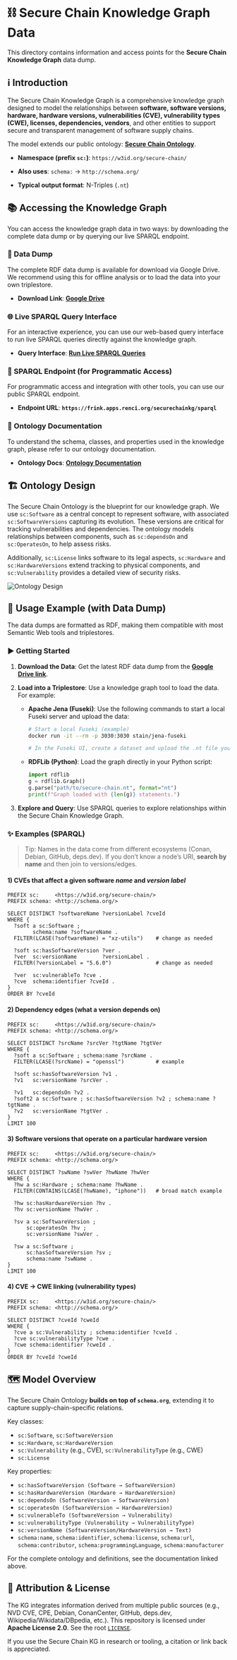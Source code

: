 # ⛓️ Secure Chain Knowledge Graph Data

This directory contains information and access points for the **Secure Chain Knowledge Graph** data dump.

## ℹ️ Introduction

The Secure Chain Knowledge Graph is a comprehensive knowledge graph designed to model the relationships between **software, software versions, hardware, hardware versions, vulnerabilities (CVE), vulnerability types (CWE), licenses, dependencies, vendors**, and other entities to support secure and transparent management of software supply chains.

The model extends our public ontology: **[Secure Chain Ontology](https://purdue-hcss.github.io/secure-chain-ontology/)**.

  * **Namespace (prefix `sc:`)**: `https://w3id.org/secure-chain/`

  * **Also uses**: `schema:` → `http://schema.org/`

  * **Typical output format**: N-Triples (`.nt`)

## 📚 Accessing the Knowledge Graph

You can access the knowledge graph data in two ways: by downloading the complete data dump or by querying our live SPARQL endpoint.

### 💾 Data Dump

The complete RDF data dump is available for download via Google Drive. We recommend using this for offline analysis or to load the data into your own triplestore.

  * **Download Link**: **[Google Drive](https://drive.google.com/file/d/1SJP6KtGNvhcxdFFOi1c3st28bDLiPnA6/view?usp=drive_link)**

### 🌐 Live SPARQL Query Interface

For an interactive experience, you can use our web-based query interface to run live SPARQL queries directly against the knowledge graph.

  * **Query Interface**: **[Run Live SPARQL Queries](https://frink.apps.renci.org/?query=PREFIX%20rdf%3A%20%3Chttp%3A%2F%2Fwww.w3.org%2F1999%2F02%2F22-rdf-syntax-ns%23%3E%0APREFIX%20rdfs%3A%20%3Chttp%3A%2F%2Fwww.w3.org%2F2000%2F01%2Frdf-schema%23%3E%0ASELECT%20*%20WHERE%20%7B%0A%20%20%3Fsub%20%3Fpred%20%3Fobj%20.%0A%7D%20LIMIT%2010&sources=%5B%22securechainkg%22%5D)**

### 🔌 SPARQL Endpoint (for Programmatic Access)

For programmatic access and integration with other tools, you can use our public SPARQL endpoint.

  * **Endpoint URL**: **`https://frink.apps.renci.org/securechainkg/sparql`**

### 📜 Ontology Documentation

To understand the schema, classes, and properties used in the knowledge graph, please refer to our ontology documentation.

  * **Ontology Docs**: **[Ontology Documentation](https://purdue-hcss.github.io/secure-chain-ontology/)**

## 🏗️ Ontology Design

The Secure Chain Ontology is the blueprint for our knowledge graph. We use `sc:Software` as a central concept to represent software, with associated `sc:SoftwareVersions` capturing its evolution. These versions are critical for tracking vulnerabilities and dependencies. The ontology models relationships between components, such as `sc:dependsOn` and `sc:OperatesOn`, to help assess risks.

Additionally, `sc:License` links software to its legal aspects, `sc:Hardware` and `sc:HardwareVersions` extend tracking to physical components, and `sc:Vulnerability` provides a detailed view of security risks.

![Ontology Design](https://purdue-hcss.github.io/nsf-software-supply-chain_security/images/image12.png)

## 🚀 Usage Example (with Data Dump)

The data dumps are formatted as RDF, making them compatible with most Semantic Web tools and triplestores.

### ▶️ Getting Started

1.  **Download the Data**: Get the latest RDF data dump from the **[Google Drive link](https://drive.google.com/file/d/1SJP6KtGNvhcxdFFOi1c3st28bDLiPnA6/view?usp=drive_link)**.

2.  **Load into a Triplestore**: Use a knowledge graph tool to load the data. For example:

      * **Apache Jena (Fuseki)**: Use the following commands to start a local Fuseki server and upload the data:
        ```bash
        # Start a local Fuseki (example)
        docker run -it --rm -p 3030:3030 stain/jena-fuseki

        # In the Fuseki UI, create a dataset and upload the .nt file you downloaded.
        ```
      * **RDFLib (Python)**: Load the graph directly in your Python script:
        ```python
        import rdflib
        g = rdflib.Graph()
        g.parse("path/to/secure-chain.nt", format="nt")
        print(f"Graph loaded with {len(g)} statements.")
        ```

3.  **Explore and Query**: Use SPARQL queries to explore relationships within the Secure Chain Knowledge Graph.

### ✨ Examples (SPARQL)

> Tip: Names in the data come from different ecosystems (Conan, Debian, GitHub, deps.dev). If you don’t know a node’s URI, **search by name** and then join to versions/edges.

#### 1) CVEs that affect a given software *name* and *version label*

```sparql
PREFIX sc:     <https://w3id.org/secure-chain/>
PREFIX schema: <http://schema.org/>

SELECT DISTINCT ?softwareName ?versionLabel ?cveId
WHERE {
  ?soft a sc:Software ;
        schema:name ?softwareName .
  FILTER(LCASE(?softwareName) = "xz-utils")    # change as needed

  ?soft sc:hasSoftwareVersion ?ver .
  ?ver  sc:versionName        ?versionLabel .
  FILTER(?versionLabel = "5.6.0")              # change as needed

  ?ver  sc:vulnerableTo ?cve .
  ?cve  schema:identifier ?cveId .
}
ORDER BY ?cveId
```

#### 2) Dependency edges (what a version depends on)

```sparql
PREFIX sc:     <https://w3id.org/secure-chain/>
PREFIX schema: <http://schema.org/>

SELECT DISTINCT ?srcName ?srcVer ?tgtName ?tgtVer
WHERE {
  ?soft a sc:Software ; schema:name ?srcName .
  FILTER(LCASE(?srcName) = "openssl")          # example

  ?soft sc:hasSoftwareVersion ?v1 .
  ?v1   sc:versionName ?srcVer .

  ?v1   sc:dependsOn ?v2 .
  ?soft2 a sc:Software ; sc:hasSoftwareVersion ?v2 ; schema:name ?tgtName .
  ?v2   sc:versionName ?tgtVer .
}
LIMIT 100
```

#### 3) Software versions that operate on a particular hardware version

```sparql
PREFIX sc:     <https://w3id.org/secure-chain/>
PREFIX schema: <http://schema.org/>

SELECT DISTINCT ?swName ?swVer ?hwName ?hwVer
WHERE {
  ?hw a sc:Hardware ; schema:name ?hwName .
  FILTER(CONTAINS(LCASE(?hwName), "iphone"))   # broad match example

  ?hw sc:hasHardwareVersion ?hv .
  ?hv sc:versionName ?hwVer .

  ?sv a sc:SoftwareVersion ;
      sc:operatesOn ?hv ;
      sc:versionName ?swVer .

  ?sw a sc:Software ;
      sc:hasSoftwareVersion ?sv ;
      schema:name ?swName .
}
LIMIT 100
```

#### 4) CVE → CWE linking (vulnerability types)

```sparql
PREFIX sc:     <https://w3id.org/secure-chain/>
PREFIX schema: <http://schema.org/>

SELECT DISTINCT ?cveId ?cweId
WHERE {
  ?cve a sc:Vulnerability ; schema:identifier ?cveId .
  ?cve sc:vulnerabilityType ?cwe .
  ?cwe schema:identifier ?cweId .
}
ORDER BY ?cveId ?cweId
```

## 🗺️ Model Overview

The Secure Chain Ontology **builds on top of `schema.org`**, extending it to capture supply-chain-specific relations.

Key classes:

* `sc:Software`, `sc:SoftwareVersion`
* `sc:Hardware`, `sc:HardwareVersion`
* `sc:Vulnerability` (e.g., CVE), `sc:VulnerabilityType` (e.g., CWE)
* `sc:License`

Key properties:

* `sc:hasSoftwareVersion (Software → SoftwareVersion)`
* `sc:hasHardwareVersion (Hardware → HardwareVersion)`
* `sc:dependsOn (SoftwareVersion → SoftwareVersion)`
* `sc:operatesOn (SoftwareVersion → HardwareVersion)`
* `sc:vulnerableTo (SoftwareVersion → Vulnerability)`
* `sc:vulnerabilityType (Vulnerability → VulnerabilityType)`
* `sc:versionName (SoftwareVersion/HardwareVersion → Text)`
* `schema:name`, `schema:identifier`, `schema:license`, `schema:url`, `schema:contributor`, `schema:programmingLanguage`, `schema:manufacturer`

For the complete ontology and definitions, see the documentation linked above.

## 🙏 Attribution & License

The KG integrates information derived from multiple public sources (e.g., NVD CVE, CPE, Debian, ConanCenter, GitHub, deps.dev, Wikipedia/Wikidata/DBpedia, etc.).
This repository is licensed under **Apache License 2.0**. See the root [`LICENSE`](../LICENSE).

If you use the Secure Chain KG in research or tooling, a citation or link back is appreciated.
